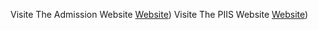 Visite The Admission Website [Website](https://admission-redesign.netlify.app/))
Visite The PIIS Website [Website](https://oboyob16.netlify.app/))
